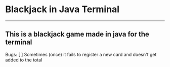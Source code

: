 # Blackjack in Java Terminal
---
## This is a blackjack game made in java for the terminal
Bugs:
[ ] Sometimes (once) it fails to register a new card and doesn't get added to the total
